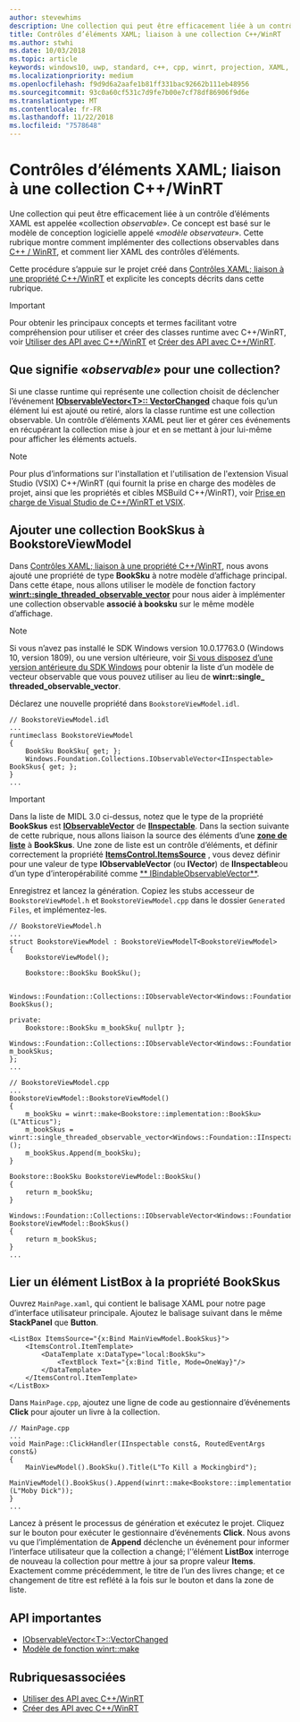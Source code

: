```yaml
---
author: stevewhims
description: Une collection qui peut être efficacement liée à un contrôle d’éléments XAML est appelée «collection *observable*». Cette rubrique montre comment implémenter et utiliser une collection observable, et comment y lier un contrôle d’éléments XAML.
title: Contrôles d’éléments XAML; liaison à une collection C++/WinRT
ms.author: stwhi
ms.date: 10/03/2018
ms.topic: article
keywords: windows10, uwp, standard, c++, cpp, winrt, projection, XAML, contrôle, liaison, collection
ms.localizationpriority: medium
ms.openlocfilehash: f9d9d6a2aafe1b81ff331bac92662b111eb48956
ms.sourcegitcommit: 93c0a60cf531c7d9fe7b00e7cf78df86906f9d6e
ms.translationtype: MT
ms.contentlocale: fr-FR
ms.lasthandoff: 11/22/2018
ms.locfileid: "7578648"
---
```

# <a name="xaml-items-controls-bind-to-a-cwinrt-collection"></a>Contrôles d’éléments XAML; liaison à une collection C++/WinRT

Une collection qui peut être efficacement liée à un contrôle d’éléments XAML est appelée «collection *observable*». Ce concept est basé sur le modèle de conception logicielle appelé «*modèle observateur*». Cette rubrique montre comment implémenter des collections observables dans [C++ / WinRT](/windows/uwp/cpp-and-winrt-apis/intro-to-using-cpp-with-winrt), et comment lier XAML des contrôles d’éléments.

Cette procédure s’appuie sur le projet créé dans [Contrôles XAML; liaison à une propriété C++/WinRT](binding-property.md) et explicite les concepts décrits dans cette rubrique.

> [!IMPORTANT]
> Pour obtenir les principaux concepts et termes facilitant votre compréhension pour utiliser et créer des classes runtime avec C++/WinRT, voir [Utiliser des API avec C++/WinRT](consume-apis.md) et [Créer des API avec C++/WinRT](author-apis.md).

## <a name="what-does-observable-mean-for-a-collection"></a>Que signifie «*observable*» pour une collection?
Si une classe runtime qui représente une collection choisit de déclencher l’événement [**IObservableVector&lt;T&gt;:: VectorChanged**](/uwp/api/windows.foundation.collections.iobservablevector-1.vectorchanged) chaque fois qu’un élément lui est ajouté ou retiré, alors la classe runtime est une collection observable. Un contrôle d’éléments XAML peut lier et gérer ces événements en récupérant la collection mise à jour et en se mettant à jour lui-même pour afficher les éléments actuels.

> [!NOTE]
> Pour plus d’informations sur l'installation et l'utilisation de l'extension Visual Studio (VSIX) C++/WinRT (qui fournit la prise en charge des modèles de projet, ainsi que les propriétés et cibles MSBuild C++/WinRT), voir [Prise en charge de Visual Studio de C++/WinRT et VSIX](intro-to-using-cpp-with-winrt.md#visual-studio-support-for-cwinrt-and-the-vsix).

## <a name="add-a-bookskus-collection-to-bookstoreviewmodel"></a>Ajouter une collection **BookSkus** à **BookstoreViewModel**

Dans [Contrôles XAML; liaison à une propriété C++/WinRT](binding-property.md), nous avons ajouté une propriété de type **BookSku** à notre modèle d’affichage principal. Dans cette étape, nous allons utiliser le modèle de fonction factory [**winrt::single_threaded_observable_vector**](/uwp/cpp-ref-for-winrt/single-threaded-observable-vector) pour nous aider à implémenter une collection observable **associé à booksku** sur le même modèle d’affichage.

> [!NOTE]
> Si vous n’avez pas installé le SDK Windows version 10.0.17763.0 (Windows 10, version 1809), ou une version ultérieure, voir [Si vous disposez d’une version antérieure du SDK Windows](/uwp/cpp-ref-for-winrt/single-threaded-observable-vector#if-you-have-an-older-version-of-the-windows-sdk) pour obtenir la liste d’un modèle de vecteur observable que vous pouvez utiliser au lieu de **winrt::single_ threaded_observable_vector**.

Déclarez une nouvelle propriété dans `BookstoreViewModel.idl`.

```idl
// BookstoreViewModel.idl
...
runtimeclass BookstoreViewModel
{
    BookSku BookSku{ get; };
    Windows.Foundation.Collections.IObservableVector<IInspectable> BookSkus{ get; };
}
...
```

> [!IMPORTANT]
> Dans la liste de MIDL 3.0 ci-dessus, notez que le type de la propriété **BookSkus** est [**IObservableVector**](/uwp/api/windows.foundation.collections.ivector_t_) de [**IInspectable**](/windows/desktop/api/inspectable/nn-inspectable-iinspectable). Dans la section suivante de cette rubrique, nous allons liaison la source des éléments d’une [**zone de liste**](/uwp/api/windows.ui.xaml.controls.listbox) à **BookSkus**. Une zone de liste est un contrôle d’éléments, et définir correctement la propriété [**ItemsControl.ItemsSource**](/uwp/api/windows.ui.xaml.controls.itemscontrol.itemssource) , vous devez définir pour une valeur de type **IObservableVector** (ou **IVector**) de **IInspectable**ou d’un type d’interopérabilité comme [** IBindableObservableVector**](/uwp/api/windows.ui.xaml.interop.ibindableobservablevector).

Enregistrez et lancez la génération. Copiez les stubs accesseur de `BookstoreViewModel.h` et `BookstoreViewModel.cpp` dans le dossier `Generated Files`, et implémentez-les.

```cppwinrt
// BookstoreViewModel.h
...
struct BookstoreViewModel : BookstoreViewModelT<BookstoreViewModel>
{
    BookstoreViewModel();

    Bookstore::BookSku BookSku();

    Windows::Foundation::Collections::IObservableVector<Windows::Foundation::IInspectable> BookSkus();

private:
    Bookstore::BookSku m_bookSku{ nullptr };
    Windows::Foundation::Collections::IObservableVector<Windows::Foundation::IInspectable> m_bookSkus;
};
...
```

```cppwinrt
// BookstoreViewModel.cpp
...
BookstoreViewModel::BookstoreViewModel()
{
    m_bookSku = winrt::make<Bookstore::implementation::BookSku>(L"Atticus");
    m_bookSkus = winrt::single_threaded_observable_vector<Windows::Foundation::IInspectable>();
    m_bookSkus.Append(m_bookSku);
}

Bookstore::BookSku BookstoreViewModel::BookSku()
{
    return m_bookSku;
}

Windows::Foundation::Collections::IObservableVector<Windows::Foundation::IInspectable> BookstoreViewModel::BookSkus()
{
    return m_bookSkus;
}
...
```

## <a name="bind-a-listbox-to-the-bookskus-property"></a>Lier un élément ListBox à la propriété **BookSkus**
Ouvrez `MainPage.xaml`, qui contient le balisage XAML pour notre page d’interface utilisateur principale. Ajoutez le balisage suivant dans le même **StackPanel** que **Button**.

```xaml
<ListBox ItemsSource="{x:Bind MainViewModel.BookSkus}">
    <ItemsControl.ItemTemplate>
        <DataTemplate x:DataType="local:BookSku">
            <TextBlock Text="{x:Bind Title, Mode=OneWay}"/>
        </DataTemplate>
    </ItemsControl.ItemTemplate>
</ListBox>
```

Dans `MainPage.cpp`, ajoutez une ligne de code au gestionnaire d’événements **Click** pour ajouter un livre à la collection.

```cppwinrt
// MainPage.cpp
...
void MainPage::ClickHandler(IInspectable const&, RoutedEventArgs const&)
{
    MainViewModel().BookSku().Title(L"To Kill a Mockingbird");
    MainViewModel().BookSkus().Append(winrt::make<Bookstore::implementation::BookSku>(L"Moby Dick"));
}
...
```

Lancez à présent le processus de génération et exécutez le projet. Cliquez sur le bouton pour exécuter le gestionnaire d’événements **Click**. Nous avons vu que l’implémentation de **Append** déclenche un événement pour informer l’interface utilisateur que la collection a changé; l'’élément **ListBox** interroge de nouveau la collection pour mettre à jour sa propre valeur **Items**. Exactement comme précédemment, le titre de l’un des livres change; et ce changement de titre est reflété à la fois sur le bouton et dans la zone de liste.

## <a name="important-apis"></a>API importantes
* [IObservableVector&lt;T&gt;::VectorChanged](/uwp/api/windows.foundation.collections.iobservablevector-1.vectorchanged)
* [Modèle de fonction winrt::make](/uwp/cpp-ref-for-winrt/make)

## <a name="related-topics"></a>Rubriquesassociées
* [Utiliser des API avec C++/WinRT](consume-apis.md)
* [Créer des API avec C++/WinRT](author-apis.md)
